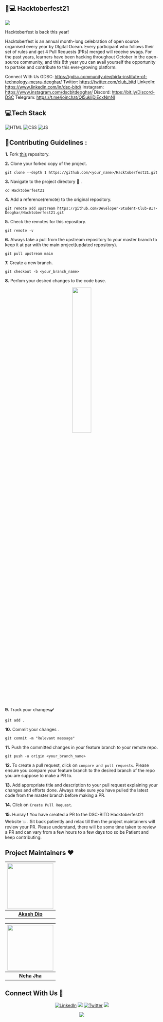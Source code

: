 ## 🏅💻 Hacktoberfest21
![](https://hacktoberfest.digitalocean.com/_nuxt/img/logo-hacktoberfest-full.f42e3b1.svg)

Hacktoberfest is back this year! 

Hacktoberfest is an annual month-long celebration of open source organised every year by DIgital Ocean. Every participant who follows their set of rules and get 4 Pull Requests (PRs) merged will receive swags. For the past years, learners have been hacking throughout October in the open-source community, and this 8th year you can avail yourself the opportunity to partake and contribute to this ever-growing platform.

Connect With Us
GDSC: https://gdsc.community.dev/birla-institute-of-technology-mesra-deoghar/
Twitter: https://twitter.com/club_bitd
LinkedIn: https://www.linkedin.com/in/dsc-bitd/
Instagram: https://www.instagram.com/dscbitdeoghar/
Discord: https://bit.ly/Discord-DSC
Telegram: https://t.me/joinchat/Ql5ukIjDiEcxNmNl 

## 💻Tech Stack
 
 
  
![HTML](https://img.shields.io/badge/html5%20-%23E34F26.svg?&style=for-the-badge&logo=html5&logoColor=white)
![CSS](https://img.shields.io/badge/css3%20-%231572B6.svg?&style=for-the-badge&logo=css3&logoColor=white)
![JS](https://img.shields.io/badge/javascript%20-%23323330.svg?&style=for-the-badge&logo=javascript&logoColor=%23F7DF1E)
  


## 📌Contributing Guidelines :
**1.**  Fork [this](https://github.com/Developer-Student-Club-BIT-Deoghar/Hacktoberfest21.git) repository.

**2.**  Clone your forked copy of the project.
```
git clone --depth 1 https://github.com/<your_name>/Hacktoberfest21.git
```
**3.** Navigate to the project directory :file_folder: .
```
cd Hacktoberfest21
```
**4.** Add a reference(remote) to the original repository.
```
git remote add upstream https://github.com/Developer-Student-Club-BIT-Deoghar/Hacktoberfest21.git
```
**5.** Check the remotes for this repository.
```
git remote -v
```
**6.** Always take a pull from the upstream repository to your master branch to keep it at par with the main project(updated repository).
```
git pull upstream main
```
**7.** Create a new branch.
```
git checkout -b <your_branch_name>
```
**8.** Perfom your desired changes to the code base.
<p align="center"><img width=35% src="https://media2.giphy.com/media/L1R1tvI9svkIWwpVYr/giphy.gif?cid=ecf05e47pzi2rpig0vc8pjusra8hiai1b91zgiywvbubu9vu&rid=giphy.gif"></p>

**9.** Track your changes:heavy_check_mark: 
```
git add . 
```
**10.** Commit your changes .
```
git commit -m "Relevant message"
```
**11.** Push the committed changes in your feature branch to your remote repo.
```
git push -u origin <your_branch_name>
```
**12.** To create a pull request, click on `compare and pull requests`. Please ensure you compare your feature branch to the desired branch of the repo you are suppose to make a PR to.

**13.** Add appropriate title and description to your pull request explaining your changes and efforts done. Always make sure you have pulled the latest code from the master branch before making a PR.

**14.** Click on `Create Pull Request`.

**15.** Hurray ❗ You have created a PR to the DSC-BITD Hacktoberfest21 Website 💥 . Sit back patiently and relax till then the project maintainers will review your PR. Please understand, there will be some time taken to review a PR and can vary from a few hours to a few days too so be Patient and keep contributing.

## Project Maintainers  ❤️ 


|                                     <a href="https://github.com/kod-it"><img src="https://avatars.githubusercontent.com/kod-it" width=150px height=150px /></a>                                      |
| :-----------------------------------------------------------------------------------------------------------------------------------------------------------------------------------------------------------------------------------------------------------------: |
|                                                                                      **[Akash Dip](https://www.linkedin.com/in/akashdip/)** 



|                                     <a href="https://github.com/neha030"><img src="https://avatars.githubusercontent.com/neha030" width=150px height=150px /></a>                                      |
| :-----------------------------------------------------------------------------------------------------------------------------------------------------------------------------------------------------------------------------------------------------------------: |
|                                                                                      **[Neha Jha](https://www.linkedin.com/in/neha-jha-102062206)** 


## Connect With Us 🤝

<div align="center">

<a  href="https://www.linkedin.com/in/dsc-bitd" target="_blank"><img alt="LinkedIn" src="https://img.shields.io/badge/linkedin%20-%230077B5.svg?&style=for-the-badge&logo=linkedin&logoColor=white" /></a>
[<img src = "https://img.shields.io/badge/instagram-%23E4405F.svg?&style=for-the-badge&logo=instagram&logoColor=white">](https://instagram.com/dscbitdeoghar?utm_medium=copy_link)
 <a  href="https://twitter.com/club_bitd?s=08" target="_blank"><img alt="Twitter" src="https://img.shields.io/badge/twitter%20-%230077B5.svg?&style=for-the-badge&logo=twitter&logoColor=white" /></a>
[<img src = "https://img.shields.io/badge/discord-%23E4405F.svg?&style=for-the-badge&logo=discord&logoColor=white">](https://bit.ly/Discord-DSC)

</div>


<p align="center">
    <a href="https://gdsc.community.dev/birla-institute-of-technology-mesra-deoghar/"><img src="https://github.com/Developer-Student-Club-BIT-Deoghar/Hacktoberfest21/blob/main/Images/DSCLogo.png" /></a>
</p>

